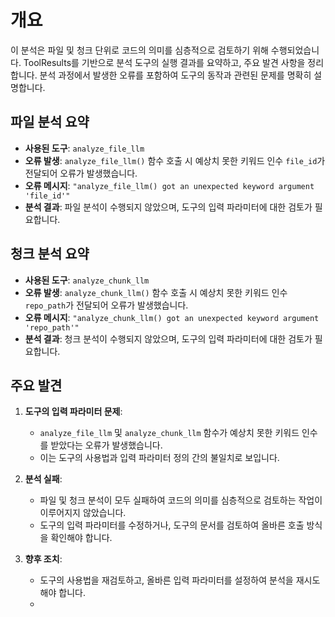 # 개요
이 분석은 파일 및 청크 단위로 코드의 의미를 심층적으로 검토하기 위해 수행되었습니다. ToolResults를 기반으로 분석 도구의 실행 결과를 요약하고, 주요 발견 사항을 정리합니다. 분석 과정에서 발생한 오류를 포함하여 도구의 동작과 관련된 문제를 명확히 설명합니다.

## 파일 분석 요약
- **사용된 도구**: `analyze_file_llm`
- **오류 발생**: `analyze_file_llm()` 함수 호출 시 예상치 못한 키워드 인수 `file_id`가 전달되어 오류가 발생했습니다.
- **오류 메시지**: `"analyze_file_llm() got an unexpected keyword argument 'file_id'"`
- **분석 결과**: 파일 분석이 수행되지 않았으며, 도구의 입력 파라미터에 대한 검토가 필요합니다.

## 청크 분석 요약
- **사용된 도구**: `analyze_chunk_llm`
- **오류 발생**: `analyze_chunk_llm()` 함수 호출 시 예상치 못한 키워드 인수 `repo_path`가 전달되어 오류가 발생했습니다.
- **오류 메시지**: `"analyze_chunk_llm() got an unexpected keyword argument 'repo_path'"`
- **분석 결과**: 청크 분석이 수행되지 않았으며, 도구의 입력 파라미터에 대한 검토가 필요합니다.

## 주요 발견
1. **도구의 입력 파라미터 문제**:
   - `analyze_file_llm` 및 `analyze_chunk_llm` 함수가 예상치 못한 키워드 인수를 받았다는 오류가 발생했습니다.
   - 이는 도구의 사용법과 입력 파라미터 정의 간의 불일치로 보입니다.

2. **분석 실패**:
   - 파일 및 청크 분석이 모두 실패하여 코드의 의미를 심층적으로 검토하는 작업이 이루어지지 않았습니다.
   - 도구의 입력 파라미터를 수정하거나, 도구의 문서를 검토하여 올바른 호출 방식을 확인해야 합니다.

3. **향후 조치**:
   - 도구의 사용법을 재검토하고, 올바른 입력 파라미터를 설정하여 분석을 재시도해야 합니다.
   -